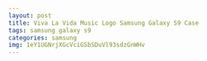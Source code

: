 ```yaml
---
layout: post
title: Viva La Vida Music Logo Samsung Galaxy S9 Case
tags: samsung galaxy s9
categories: samsung
img: 1eY1UGNrjXGcVciGSbSDuVl93sdzGnWHv
---
```

